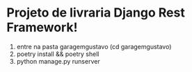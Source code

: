 # Projeto de livraria Django Rest Framework! 

1. entre na pasta garagemgustavo (cd garagemgustavo)
2. poetry install && poetry shell
3. python manage.py runserver
